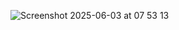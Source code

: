 ![Screenshot 2025-06-03 at 07 53 13](https://github.com/user-attachments/assets/7068ce50-3777-447f-9638-09cbd9263ddb)
